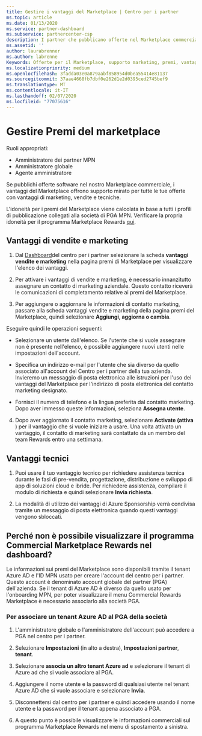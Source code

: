 ```yaml
---
title: Gestire i vantaggi del Marketplace | Centro per i partner
ms.topic: article
ms.date: 01/13/2020
ms.service: partner-dashboard
ms.subservice: partnercenter-csp
description: I partner che pubblicano offerte nel Marketplace commerciale sono idonei per i vantaggi che offrono supporto marketing.
ms.assetid: ''
author: laurabrenner
ms.author: labrenne
Keywords: Offerte per il Marketplace, supporto marketing, premi, vantaggi per gli editori
ms.localizationpriority: medium
ms.openlocfilehash: 3fadda03e0a879aabf858954d0bea55414e81137
ms.sourcegitcommit: 37aae4668fb7dbf0e262d1e2d0395ced2745bef9
ms.translationtype: MT
ms.contentlocale: it-IT
ms.lasthandoff: 02/07/2020
ms.locfileid: "77075616"
---
```

# <a name="manage-marketplace-rewards"></a>Gestire Premi del marketplace

Ruoli appropriati:

- Amministratore dei partner MPN
- Amministratore globale
- Agente amministratore

Se pubblichi offerte software nel nostro Marketplace commerciale, i vantaggi del Marketplace offrono supporto mirato per tutte le tue offerte con vantaggi di marketing, vendite e tecniche. 

L'idoneità per i premi del Marketplace viene calcolata in base a tutti i profili di pubblicazione collegati alla società di PGA MPN. Verificare la propria idoneità per il programma Marketplace Rewards [qui](https://partner.microsoft.com/dashboard/mpn/program/commercialmarketplace). 


## <a name="sales-and-marketing-benefits"></a>Vantaggi di vendite e marketing

1. Dal [Dashboard](https://partner.microsoft.com/dashboard)del centro per i partner selezionare la scheda **vantaggi vendite e marketing** nella pagina premi di Marketplace per visualizzare l'elenco dei vantaggi. 

2. Per attivare i vantaggi di vendite e marketing, è necessario innanzitutto assegnare un contatto di marketing aziendale. Questo contatto riceverà le comunicazioni di completamento relative ai premi del Marketplace.

3. Per aggiungere o aggiornare le informazioni di contatto marketing, passare alla scheda vantaggi vendite e marketing della pagina premi del Marketplace, quindi selezionare **Aggiungi, aggiorna o cambia**. 

Eseguire quindi le operazioni seguenti:

  - Selezionare un utente dall'elenco. Se l'utente che si vuole assegnare non è presente nell'elenco, è possibile aggiungere nuovi utenti nelle impostazioni dell'account.

  - Specifica un indirizzo e-mail per l'utente che sia diverso da quello associato all'account del Centro per i partner della tua azienda. Invieremo un messaggio di posta elettronica alle istruzioni per l'uso dei vantaggi del Marketplace per l'indirizzo di posta elettronica del contatto marketing designato.

  - Fornisci il numero di telefono e la lingua preferita dal contatto marketing. Dopo aver immesso queste informazioni, seleziona **Assegna utente**.

4. Dopo aver aggiornato il contatto marketing, selezionare **Activate (attiva** ) per il vantaggio che si vuole iniziare a usare. Una volta attivato un vantaggio, il contatto di marketing sarà contattato da un membro del team Rewards entro una settimana.

## <a name="technical-benefits"></a>Vantaggi tecnici

1. Puoi usare il tuo vantaggio tecnico per richiedere assistenza tecnica durante le fasi di pre-vendita, progettazione, distribuzione e sviluppo di app di soluzioni cloud e ibride. Per richiedere assistenza, compilare il modulo di richiesta e quindi selezionare **Invia richiesta**.

2. La modalità di utilizzo dei vantaggi di Azure Sponsorship verrà condivisa tramite un messaggio di posta elettronica quando questi vantaggi vengono sbloccati. 

## <a name="why-cant-i-see-the-commercial-marketplace-rewards-program-on-my-dashboard"></a>Perché non è possibile visualizzare il programma Commercial Marketplace Rewards nel dashboard?

Le informazioni sui premi del Marketplace sono disponibili tramite il tenant Azure AD e l'ID MPN usato per creare l'account del centro per i partner. Questo account è denominato account globale del partner (PGA) dell'azienda. Se il tenant di Azure AD è diverso da quello usato per l'onboarding MPN, per poter visualizzare il menu Commercial Rewards Marketplace è necessario associarlo alla società PGA. 

### <a name="to-associate-an-azure-ad-tenant-with-the-pga-of-your-company"></a>Per associare un tenant Azure AD al PGA della società

1. L'amministratore globale o l'amministratore dell'account può accedere a PGA nel centro per i partner.

2. Selezionare **Impostazioni** (in alto a destra), **Impostazioni partner**, **tenant**. 

3. Selezionare **associa un altro tenant Azure ad** e selezionare il tenant di Azure ad che si vuole associare al PGA.

4. Aggiungere il nome utente e la password di qualsiasi utente nel tenant Azure AD che si vuole associare e selezionare **Invia**.

5. Disconnettersi dal centro per i partner e quindi accedere usando il nome utente e la password per il tenant appena associato a PGA.

6. A questo punto è possibile visualizzare le informazioni commerciali sul programma Marketplace Rewards nel menu di spostamento a sinistra.


